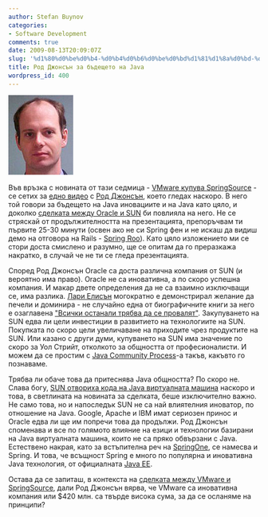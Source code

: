 ```yaml
---
author: Stefan Buynov
categories:
- Software Development
comments: true
date: 2009-08-13T20:09:07Z
slug: '%d1%80%d0%be%d0%b4-%d0%b4%d0%b6%d0%be%d0%bd%d1%81%d1%8a%d0%bd-%d0%b7%d0%b0-%d0%b1%d1%8a%d0%b4%d0%b5%d1%89%d0%b5%d1%82%d0%be-%d0%bd%d0%b0-java'
title: Род Джонсън за бъдещето на Java
wordpress_id: 400
---
```


[![The Future of Java Innovation](/images/2009/08/rod_johnson.jpg)](http://www.infoq.com/presentations/SpringOne-Keynote-Rod-Johnson)

Във връзка с новината от тази седмица - [VMware купува SpringSource](http://www.infoq.com/news/2009/08/vmware-springsource) - се сетих за [едно видео](http://www.infoq.com/presentations/SpringOne-Keynote-Rod-Johnson) с [Род Джонсън](http://www.springone2gx.com/conference/speaker/rod_johnson), което гледах наскоро. В него той говори за бъдещето на Java иновациите и на Java като цяло, и доколко [сделката между Oracle и SUN](/2009/07/19/342) би повлияла на него. Не се стряскай от продължителността на презентацията, препоръчвам ти първите 25-30 минути (освен ако не си Spring фен и не искаш да видиш демо на отговора на Rails - [Spring Roo](http://www.springsource.org/roo)). Като цяло изложението ми се стори доста смислено и разумно, ще се опитам да го преразкажа накратко, в случай че не ти се гледа презентацията.

Според Род Джонсън Oracle са доста различна компания от SUN (и вероятно има право). Oracle не са иновативна, а по скоро успешна компания. И макар двете определения да не са взаимно изключващи се, има разлика. [Лари Елисън](http://en.wikipedia.org/wiki/Larry_Ellison) могократно е демонстрирал желание да печели и доминира - не случайно една от биографичните книги за него е озаглавена ["Всички останали трябва да се провалят"](http://www.amazon.com/Everyone-Else-Must-Fail-Unvarnished/dp/B000H2N2G0/ref=pd_sim_b_2). Закупуването на SUN едва ли цели инвестиции в развитието на технологиите на SUN. Покупката по скоро цели увеличаване на приходите чрез продуктите на SUN. Или казано с други думи, купуването на SUN има значение по скоро за Уол Стрийт, отколкото за общността от професионалисти. И можем да се простим с [Java Community Process](http://jcp.org)-а такъв, какъвто го познаваме.

Трябва ли обаче това да притеснява Java общността? По скоро не. Слава богу, [SUN отвориха кода на Java виртуалната машина](http://openjdk.java.net/) наскоро и това, в светлината на новината за сделката, беше изключително важно. Не само това, но и напоследък SUN не са най влиятелния иноватор, по отношение на Java. Google, Apache и IBM имат сериозен принос и Oracle едва ли ще им попречи това да продължи. Род Джонсън споменава и все по голямото влияние на езици и технологии базирани на Java виртуалната машина, които не са пряко обвързани с Java. Естествено накрая, като за встъпителна реч на [SpringOne](http://www.springone.com/), се намесва и Spring. И това, че всъщност Spring е много по популярна и иновативна Java технология, от официалната [Java EE](http://java.sun.com/javaee/).

Остава да се запиташ, в контекста на [сделката между VMware и SpringSource](http://www.infoq.com/news/2009/08/vmware-springsource), дали Род Джонсън вярва, че VMware са иновативна компания или $420 млн. са твърде висока сума, за да се осланяме на принципи?

